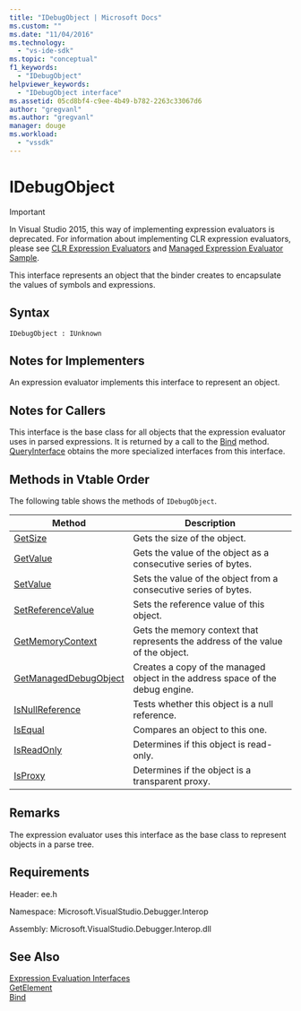 ```yaml
---
title: "IDebugObject | Microsoft Docs"
ms.custom: ""
ms.date: "11/04/2016"
ms.technology: 
  - "vs-ide-sdk"
ms.topic: "conceptual"
f1_keywords: 
  - "IDebugObject"
helpviewer_keywords: 
  - "IDebugObject interface"
ms.assetid: 05cd8bf4-c9ee-4b49-b782-2263c33067d6
author: "gregvanl"
ms.author: "gregvanl"
manager: douge
ms.workload: 
  - "vssdk"
---
```

# IDebugObject
> [!IMPORTANT]
>  In Visual Studio 2015, this way of implementing expression evaluators is deprecated. For information about implementing CLR expression evaluators, please see [CLR Expression Evaluators](https://github.com/Microsoft/ConcordExtensibilitySamples/wiki/CLR-Expression-Evaluators) and [Managed Expression Evaluator Sample](https://github.com/Microsoft/ConcordExtensibilitySamples/wiki/Managed-Expression-Evaluator-Sample).  
  
 This interface represents an object that the binder creates to encapsulate the values of symbols and expressions.  
  
## Syntax  
  
```  
IDebugObject : IUnknown  
```  
  
## Notes for Implementers  
 An expression evaluator implements this interface to represent an object.  
  
## Notes for Callers  
 This interface is the base class for all objects that the expression evaluator uses in parsed expressions. It is returned by a call to the [Bind](../../../extensibility/debugger/reference/idebugbinder-bind.md) method. [QueryInterface](/cpp/atl/queryinterface) obtains the more specialized interfaces from this interface.  
  
## Methods in Vtable Order  
 The following table shows the methods of `IDebugObject`.  
  
|Method|Description|  
|------------|-----------------|  
|[GetSize](../../../extensibility/debugger/reference/idebugobject-getsize.md)|Gets the size of the object.|  
|[GetValue](../../../extensibility/debugger/reference/idebugobject-getvalue.md)|Gets the value of the object as a consecutive series of bytes.|  
|[SetValue](../../../extensibility/debugger/reference/idebugobject-setvalue.md)|Sets the value of the object from a consecutive series of bytes.|  
|[SetReferenceValue](../../../extensibility/debugger/reference/idebugobject-setreferencevalue.md)|Sets the reference value of this object.|  
|[GetMemoryContext](../../../extensibility/debugger/reference/idebugobject-getmemorycontext.md)|Gets the memory context that represents the address of the value of the object.|  
|[GetManagedDebugObject](../../../extensibility/debugger/reference/idebugobject-getmanageddebugobject.md)|Creates a copy of the managed object in the address space of the debug engine.|  
|[IsNullReference](../../../extensibility/debugger/reference/idebugobject-isnullreference.md)|Tests whether this object is a null reference.|  
|[IsEqual](../../../extensibility/debugger/reference/idebugobject-isequal.md)|Compares an object to this one.|  
|[IsReadOnly](../../../extensibility/debugger/reference/idebugobject-isreadonly.md)|Determines if this object is read-only.|  
|[IsProxy](../../../extensibility/debugger/reference/idebugobject-isproxy.md)|Determines if the object is a transparent proxy.|  
  
## Remarks  
 The expression evaluator uses this interface as the base class to represent objects in a parse tree.  
  
## Requirements  
 Header: ee.h  
  
 Namespace: Microsoft.VisualStudio.Debugger.Interop  
  
 Assembly: Microsoft.VisualStudio.Debugger.Interop.dll  
  
## See Also  
 [Expression Evaluation Interfaces](../../../extensibility/debugger/reference/expression-evaluation-interfaces.md)   
 [GetElement](../../../extensibility/debugger/reference/idebugarrayobject-getelement.md)   
 [Bind](../../../extensibility/debugger/reference/idebugbinder-bind.md)